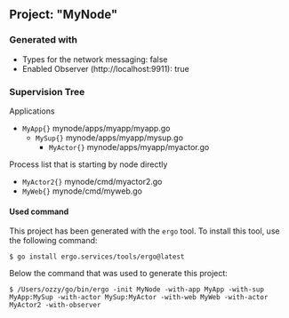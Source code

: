 ## Project: "MyNode"

### Generated with
 - Types for the network messaging: false
 - Enabled Observer (http://localhost:9911): true

### Supervision Tree

Applications
 - `MyApp{}` mynode/apps/myapp/myapp.go
   - `MySup{}` mynode/apps/myapp/mysup.go
     - `MyActor{}` mynode/apps/myapp/myactor.go

Process list that is starting by node directly
 - `MyActor2{}` mynode/cmd/myactor2.go
 - `MyWeb{}` mynode/cmd/myweb.go


#### Used command

This project has been generated with the `ergo` tool. To install this tool, use the following command:

`$ go install ergo.services/tools/ergo@latest`

Below the command that was used to generate this project:

```$ /Users/ozzy/go/bin/ergo -init MyNode -with-app MyApp -with-sup MyApp:MySup -with-actor MySup:MyActor -with-web MyWeb -with-actor MyActor2 -with-observer ```
